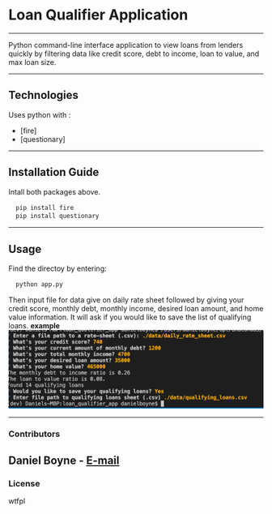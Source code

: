 # **Loan Qualifier Application**
---
Python command-line interface application to view loans from lenders quickly by filtering data like credit score, debt to income, loan to value, and max loan size.

---

## Technologies

Uses python with :

* [fire]
* [questionary]

---

## Installation Guide

Intall both packages above.
```python
  pip install fire
  pip install questionary
```
---

## Usage

Find the directoy by entering:
```python
  python app.py
```
Then input file for data give on daily rate sheet followed by giving your credit score, monthly debt, monthly income, desired loan amount, and home value information. It will ask if you would like to save the list of qualifying loans.
**example**
![Input Example](./images/input_example.png)

---

### Contributors

Daniel Boyne - [E-mail](mailto:dboyne3@me.com)
---

### License

wtfpl
